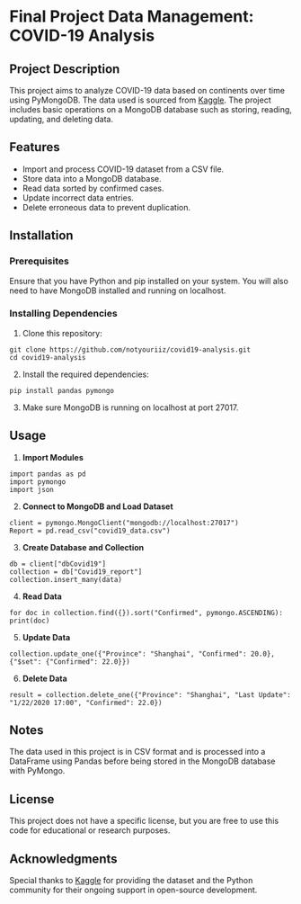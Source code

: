 # Final Project Data Management: COVID-19 Analysis

## Project Description

This project aims to analyze COVID-19 data based on continents over time using PyMongoDB. The data used is sourced from [Kaggle](https://www.kaggle.com/code/michau96/covid-19-continents-in-relation-to-time/input). The project includes basic operations on a MongoDB database such as storing, reading, updating, and deleting data.

## Features

- Import and process COVID-19 dataset from a CSV file.
- Store data into a MongoDB database.
- Read data sorted by confirmed cases.
- Update incorrect data entries.
- Delete erroneous data to prevent duplication.

## Installation

### Prerequisites

Ensure that you have Python and pip installed on your system. You will also need to have MongoDB installed and running on localhost.

### Installing Dependencies

1. Clone this repository:
```
git clone https://github.com/notyouriiz/covid19-analysis.git
cd covid19-analysis
```


2. Install the required dependencies:
```
pip install pandas pymongo
```


3. Make sure MongoDB is running on localhost at port 27017.

## Usage

1. **Import Modules**
```
import pandas as pd
import pymongo
import json
```


2. **Connect to MongoDB and Load Dataset**
```
client = pymongo.MongoClient("mongodb://localhost:27017")
Report = pd.read_csv("covid19_data.csv")
```


3. **Create Database and Collection**
```
db = client["dbCovid19"]
collection = db["Covid19_report"]
collection.insert_many(data)
```


4. **Read Data**
```
for doc in collection.find({}).sort("Confirmed", pymongo.ASCENDING):
print(doc)
```


5. **Update Data**
```
collection.update_one({"Province": "Shanghai", "Confirmed": 20.0}, {"$set": {"Confirmed": 22.0}})
```


6. **Delete Data**
```
result = collection.delete_one({"Province": "Shanghai", "Last Update": "1/22/2020 17:00", "Confirmed": 22.0})
```


## Notes

The data used in this project is in CSV format and is processed into a DataFrame using Pandas before being stored in the MongoDB database with PyMongo.

## License

This project does not have a specific license, but you are free to use this code for educational or research purposes.

## Acknowledgments

Special thanks to [Kaggle](https://www.kaggle.com/) for providing the dataset and the Python community for their ongoing support in open-source development.

